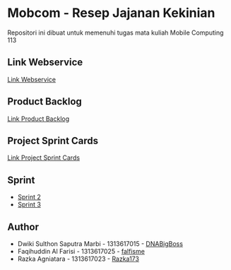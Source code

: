 # Mobcom - Resep Jajanan Kekinian
Repositori ini dibuat untuk memenuhi tugas mata kuliah Mobile Computing 113

## Link Webservice
[Link Webservice](https://github.com/DNABigBoss/Mobcom-WebService)

## Product Backlog
[Link Product Backlog](https://docs.google.com/spreadsheets/d/1r3WDJ89zlLCm-d7Z5S2Uula23L_xRIfaPz61qAkNM74/edit?usp=sharing)

## Project Sprint Cards
[Link Project Sprint Cards](https://github.com/DNABigBoss/Mobcom/projects/2)

## Sprint 
* [Sprint 2](https://github.com/DNABigBoss/Mobcom/tree/sprint2)
* [Sprint 3](https://github.com/DNABigBoss/Mobcom/tree/sprint3)

## Author
* Dwiki Sulthon Saputra Marbi - 1313617015 - [DNABigBoss](https://github.com/DNABigBoss)
* Faqihuddin Al Farisi - 1313617025 - [falfisme](https://github.com/falfisme)
* Razka Agniatara - 1313617023 - [Razka173](https://github.com/Razka173)
